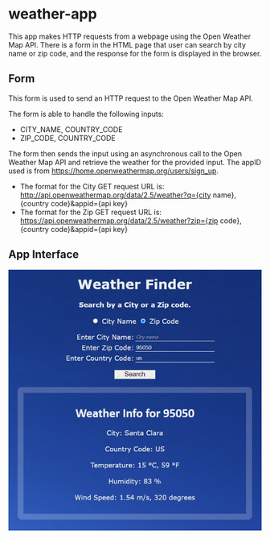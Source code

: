 # weather-app

This app makes HTTP requests from a webpage using the Open Weather Map API.
There is a form in the HTML page that user can search by city name or zip code, and the response for the form is displayed in the browser.

## Form
This form is used to send an HTTP request to the Open Weather Map API. 

The form is able to handle the following inputs:
- CITY_NAME, COUNTRY_CODE
- ZIP_CODE, COUNTRY_CODE

The form then sends the input using an asynchronous call to the Open Weather Map API and retrieve the weather for the provided input. 
The appID used is from https://home.openweathermap.org/users/sign_up. 

- The format for the City GET request URL is:</br> http://api.openweathermap.org/data/2.5/weather?q={city name},{country code}&appid={api key}
- The format for the Zip GET request URL is:</br> https://api.openweathermap.org/data/2.5/weather?zip={zip code},{country code}&appid={api key}

## App Interface
![](weather-app.jpg)
